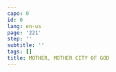 ```yaml
---
capo: 0
id: 0
lang: en-us
page: '221'
step: ''
subtitle: ''
tags: []
title: MOTHER, MOTHER CITY OF GOD
---
```

